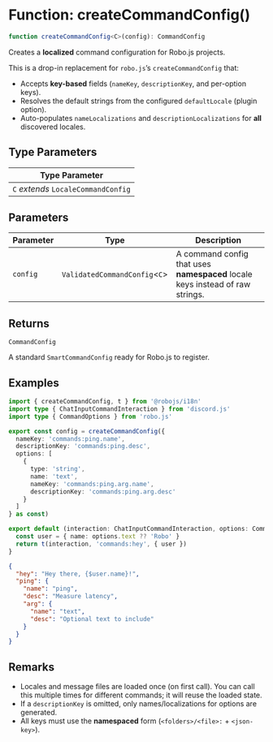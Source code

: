 # Function: createCommandConfig()

```ts
function createCommandConfig<C>(config): CommandConfig
```

Creates a **localized** command configuration for Robo.js projects.

This is a drop-in replacement for `robo.js`’s `createCommandConfig` that:
- Accepts **key-based** fields (`nameKey`, `descriptionKey`, and per-option keys).
- Resolves the default strings from the configured `defaultLocale` (plugin option).
- Auto-populates `nameLocalizations` and `descriptionLocalizations` for **all** discovered locales.

## Type Parameters

| Type Parameter |
| ------ |
| `C` *extends* `LocaleCommandConfig` |

## Parameters

| Parameter | Type | Description |
| ------ | ------ | ------ |
| `config` | `ValidatedCommandConfig`\<`C`\> | A command config that uses **namespaced** locale keys instead of raw strings. |

## Returns

`CommandConfig`

A standard `SmartCommandConfig` ready for Robo.js to register.

## Examples

```ts
import { createCommandConfig, t } from '@robojs/i18n'
import type { ChatInputCommandInteraction } from 'discord.js'
import type { CommandOptions } from 'robo.js'

export const config = createCommandConfig({
  nameKey: 'commands:ping.name',
  descriptionKey: 'commands:ping.desc',
  options: [
    {
      type: 'string',
      name: 'text',
      nameKey: 'commands:ping.arg.name',
      descriptionKey: 'commands:ping.arg.desc'
    }
  ]
} as const)

export default (interaction: ChatInputCommandInteraction, options: CommandOptions<typeof config>) => {
  const user = { name: options.text ?? 'Robo' }
  return t(interaction, 'commands:hey', { user })
}
```

```json
{
  "hey": "Hey there, {$user.name}!",
  "ping": {
    "name": "ping",
    "desc": "Measure latency",
    "arg": {
      "name": "text",
      "desc": "Optional text to include"
    }
  }
}
```

## Remarks

- Locales and message files are loaded once (on first call). You can call this
  multiple times for different commands; it will reuse the loaded state.
- If a `descriptionKey` is omitted, only names/localizations for options are generated.
- All keys must use the **namespaced** form (`<folders>/<file>:` + `<json-key>`).
